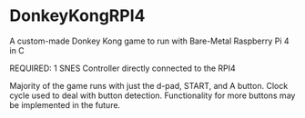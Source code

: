# DonkeyKongRPI4
A custom-made Donkey Kong game to run with Bare-Metal Raspberry Pi 4 in C

REQUIRED:
1 SNES Controller directly connected to the RPI4

Majority of the game runs with just the d-pad, START, and A button. Clock cycle used to deal with button detection. Functionality for more buttons may be implemented in the future.
